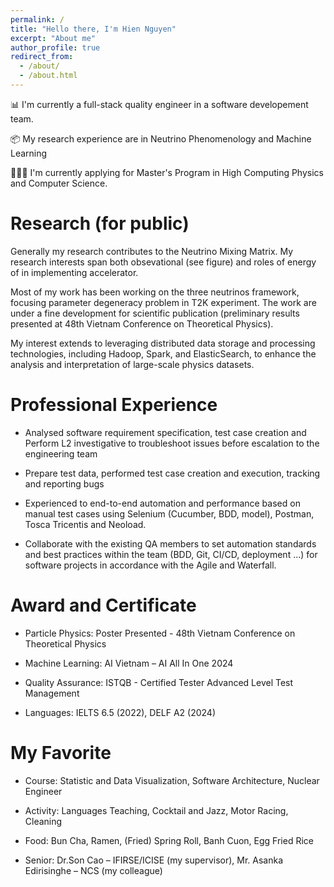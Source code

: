 ```yaml
---
permalink: /
title: "Hello there, I'm Hien Nguyen"
excerpt: "About me"
author_profile: true
redirect_from: 
  - /about/
  - /about.html
---
```


📊 I'm currently a full-stack quality engineer in a software developement team. 

📦 My research experience are in Neutrino Phenomenology and Machine Learning

👩🏻‍💻 I'm currently applying for Master's Program in High Computing Physics and Computer Science. 



Research (for public)
======
<!-- # ![Illustration of my interest](/images/HE-Neutrinos.png) -->

<!-- ------ -->

Generally my research contributes to the Neutrino Mixing Matrix. My research interests span both obsevational (see figure) and roles of energy of in implementing accelerator. 

Most of my work has been working on the three neutrinos framework, focusing parameter degeneracy problem in T2K experiment. The work are under a fine development for scientific publication (preliminary results presented at 48th Vietnam Conference on Theoretical Physics). 

My interest extends to leveraging distributed data storage and processing technologies, including Hadoop, Spark, and ElasticSearch, to enhance the analysis and interpretation of large-scale physics datasets.




Professional Experience
======

- Analysed software requirement specification, test case creation and Perform L2 investigative to troubleshoot issues before escalation to the engineering team 

- Prepare test data, performed test case creation and execution, tracking and reporting bugs

- Experienced to end-to-end automation and performance based on manual test cases using Selenium (Cucumber, BDD, model), Postman, Tosca Tricentis and Neoload. 

- Collaborate with the existing QA members to set automation standards and best practices within the team (BDD, Git, CI/CD, deployment ...) for software projects in accordance with the Agile and Waterfall. 



Award and Certificate 
======
- Particle Physics: Poster Presented - 48th Vietnam Conference on Theoretical Physics 

- Machine Learning: AI Vietnam – AI All In One 2024 

- Quality Assurance: ISTQB - Certified Tester Advanced Level Test Management 

- Languages: IELTS 6.5 (2022), DELF A2 (2024)  


My Favorite
======
- Course: Statistic and Data Visualization, Software Architecture, Nuclear Engineer  

- Activity: Languages Teaching, Cocktail and Jazz, Motor Racing, Cleaning 

- Food: Bun Cha, Ramen, (Fried) Spring Roll, Banh Cuon, Egg Fried Rice 

- Senior: Dr.Son Cao – IFIRSE/ICISE (my supervisor), Mr. Asanka Edirisinghe – NCS (my colleague)